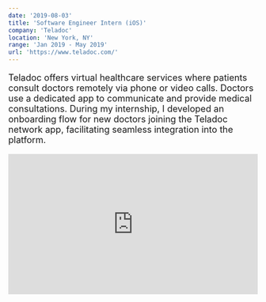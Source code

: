 ```yaml
---
date: '2019-08-03'
title: 'Software Engineer Intern (iOS)'
company: 'Teladoc'
location: 'New York, NY'
range: 'Jan 2019 - May 2019'
url: 'https://www.teladoc.com/'
---
```


<p style="font-size: 18px;">Teladoc offers virtual healthcare services where patients consult doctors remotely via phone or video calls. Doctors use a dedicated app to communicate and provide medical consultations. During my internship, I developed an onboarding flow for new doctors joining the Teladoc network app, facilitating seamless integration into the platform.</p>

<style>
    .video-container {
        position: relative;
        width: 100%;
        padding-top: 56.25%; /* 16:9 aspect ratio (height/width * 100) */
    }
    .video-container iframe {
        position: absolute;
        top: 0;
        left: 0;
        width: 100%;
        height: 100%;
    }
</style>

<div class="video-container">
    <iframe src="https://www.youtube.com/embed/fGBQqdLqCxg" frameborder="0" allowfullscreen></iframe>
</div>
